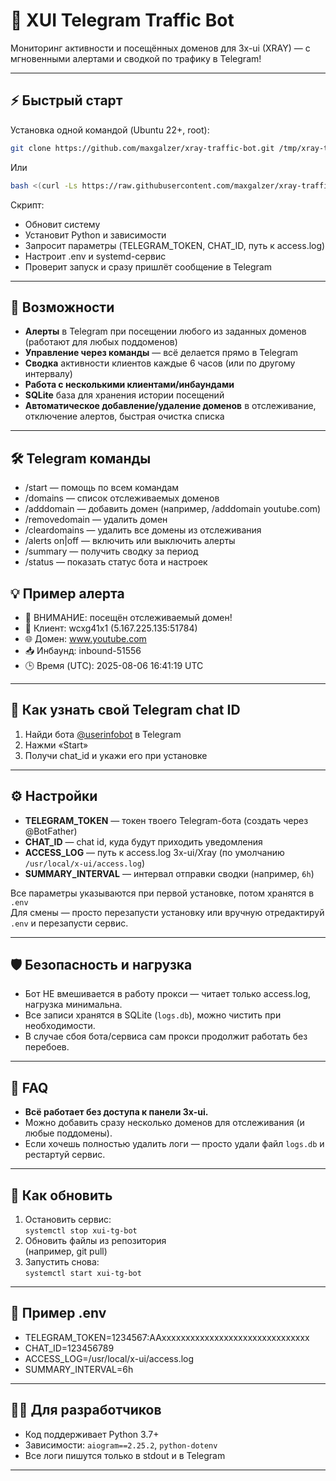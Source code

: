 # 🚦 XUI Telegram Traffic Bot

Мониторинг активности и посещённых доменов для 3x-ui (XRAY) — с мгновенными алертами и сводкой по трафику в Telegram!

---

## ⚡️ Быстрый старт

Установка одной командой (Ubuntu 22+, root):

```bash
git clone https://github.com/maxgalzer/xray-traffic-bot.git /tmp/xray-traffic-bot && cd /tmp/xray-traffic-bot && chmod +x install.sh && ./install.sh
```
Или 
```bash
bash <(curl -Ls https://raw.githubusercontent.com/maxgalzer/xray-traffic-bot/main/install.sh)
```
Скрипт:
- Обновит систему
- Установит Python и зависимости
- Запросит параметры (TELEGRAM_TOKEN, CHAT_ID, путь к access.log)
- Настроит .env и systemd-сервис
- Проверит запуск и сразу пришлёт сообщение в Telegram
---

## 🎯 Возможности

- **Алерты** в Telegram при посещении любого из заданных доменов (работают для любых поддоменов)
- **Управление через команды** — всё делается прямо в Telegram
- **Сводка** активности клиентов каждые 6 часов (или по другому интервалу)
- **Работа с несколькими клиентами/инбаундами**
- **SQLite** база для хранения истории посещений
- **Автоматическое добавление/удаление доменов** в отслеживание, отключение алертов, быстрая очистка списка

---

## 🛠️ Telegram команды
- /start — помощь по всем командам
- /domains — список отслеживаемых доменов
- /adddomain — добавить домен (например, /adddomain youtube.com)
- /removedomain — удалить домен
- /cleardomains — удалить все домены из отслеживания
- /alerts on|off — включить или выключить алерты
- /summary — получить сводку за период
- /status — показать статус бота и настроек

## 💡 Пример алерта
- 🚨 ВНИМАНИЕ: посещён отслеживаемый домен!
- 👤 Клиент: wcxg41x1 (5.167.225.135:51784)
- 🌐 Домен: www.youtube.com
- 📥 Инбаунд: inbound-51556
- 🕒 Время (UTC): 2025-08-06 16:41:19 UTC
---

## 📝 Как узнать свой Telegram chat ID

1. Найди бота [@userinfobot](https://t.me/userinfobot) в Telegram
2. Нажми «Start»
3. Получи chat_id и укажи его при установке

---

## ⚙️ Настройки

- **TELEGRAM_TOKEN** — токен твоего Telegram-бота (создать через @BotFather)
- **CHAT_ID** — chat id, куда будут приходить уведомления
- **ACCESS_LOG** — путь к access.log 3x-ui/Xray (по умолчанию `/usr/local/x-ui/access.log`)
- **SUMMARY_INTERVAL** — интервал отправки сводки (например, `6h`)

Все параметры указываются при первой установке, потом хранятся в `.env`  
Для смены — просто перезапусти установку или вручную отредактируй `.env` и перезапусти сервис.

---

## 🛡 Безопасность и нагрузка

- Бот НЕ вмешивается в работу прокси — читает только access.log, нагрузка минимальна.
- Все записи хранятся в SQLite (`logs.db`), можно чистить при необходимости.
- В случае сбоя бота/сервиса сам прокси продолжит работать без перебоев.

---

## 💬 FAQ

- **Всё работает без доступа к панели 3x-ui.**
- Можно добавить сразу несколько доменов для отслеживания (и любые поддомены).
- Если хочешь полностью удалить логи — просто удали файл `logs.db` и рестартуй сервис.

---

## 🚀 Как обновить

1. Остановить сервис:  
   `systemctl stop xui-tg-bot`
2. Обновить файлы из репозитория  
   (например, git pull)
3. Запустить снова:  
   `systemctl start xui-tg-bot`

---

## 📑 Пример .env
- TELEGRAM_TOKEN=1234567:AAxxxxxxxxxxxxxxxxxxxxxxxxxxxxxxx
- CHAT_ID=123456789
- ACCESS_LOG=/usr/local/x-ui/access.log
- SUMMARY_INTERVAL=6h

---

## 🧑‍💻 Для разработчиков
- Код поддерживает Python 3.7+
- Зависимости: `aiogram==2.25.2`, `python-dotenv`
- Все логи пишутся только в stdout и в Telegram
---
